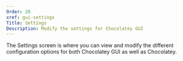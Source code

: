 ```yaml
---
Order: 20
xref: gui-settings
Title: Settings
Description: Modify the settings for Chocolatey GUI
---
```


The Settings screen is where you can view and modify the different configuration options for both Chocolatey GUI as well
as Chocolatey.